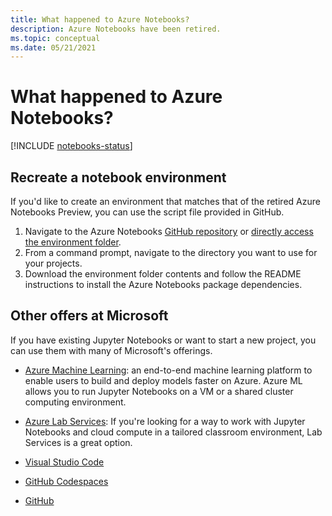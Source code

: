 ```yaml
---
title: What happened to Azure Notebooks? 
description: Azure Notebooks have been retired. 
ms.topic: conceptual
ms.date: 05/21/2021
---
```


# What happened to Azure Notebooks? 

[!INCLUDE [notebooks-status](../../includes/notebooks-status.md)]

## Recreate a notebook environment

If you'd like to create an environment that matches that of the retired Azure Notebooks Preview, you can use the script file provided in GitHub.

1. Navigate to the Azure Notebooks [GitHub repository](https://github.com/microsoft/AzureNotebooks) or [directly access the environment folder](https://aka.ms/aznbrequirementstxt).
1. From a command prompt, navigate to the directory you want to use for your projects.
1. Download the environment folder contents and follow the README instructions to install the Azure Notebooks package dependencies.

## Other offers at Microsoft
If you have existing Jupyter Notebooks or want to start a new project, you can use them with many of Microsoft's offerings.

- [Azure Machine Learning](../machine-learning/how-to-run-jupyter-notebooks.md): an end-to-end machine learning platform to enable users to build and deploy models faster on Azure. Azure ML allows you to run Jupyter Notebooks on a VM or a shared cluster computing environment.

- [Azure Lab Services](../lab-services/class-type-jupyter-notebook.md): If you're looking for a way to work with Jupyter Notebooks and cloud compute in a tailored classroom environment, Lab Services is a great option.

- [Visual Studio Code](https://code.visualstudio.com/docs/python/jupyter-support)

- [GitHub Codespaces](https://docs.github.com/en/codespaces/getting-started-with-codespaces/getting-started-with-your-python-project-in-codespaces)

- [GitHub](https://github.com)

